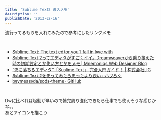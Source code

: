 ```yaml
---
title: 'Sublime Text2 導入メモ'
description: ''
publishDate: '2013-02-16'
---
```


<p>流行ってるものを入れてみたので参考にしたリンクメモ</p>
<p>&nbsp;</p>
<ul>
<li><a href="http://www.sublimetext.com/">Sublime Text: The text editor you’ll fall in love with</a></li>
<li><a href="http://mnemoniqs.com/web/sublimetext2/">Sublime Text 2ってエディタがすごくイイ。Dreamweaverから乗り換えた時の初期設定とか使い方とかをメモ | Mnemoniqs Web Designer Blog</a></li>
<li><a href="http://liginc.co.jp/designer/archives/6774">”恋に落ちるエディタ”「Sublime Text」 完全入門ガイド！ | 株式会社LIG</a></li>
<li><a href="http://havelog.ayumusato.com/computer/software/e491-sublime_text_2.html">Sublime Text 2を使ってみたら思ったより良い ::ハブろぐ</a></li>
<li><a href="https://github.com/buymeasoda/soda-theme">buymeasoda/soda-theme · GitHub</a></li>
</ul>
<p>&nbsp;</p>
<p>Dwに比べれば起動が早いので補完周り強化できたら仕事でも使えそうな感じかな。。<br>
あとアイコンを描こう</p>


